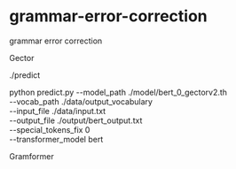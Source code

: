# grammar-error-correction
grammar error correction

Gector

./predict

python predict.py --model_path ./model/bert_0_gectorv2.th \
                  --vocab_path ./data/output_vocabulary \
		  --input_file ./data/input.txt \
                  --output_file ./output/bert_output.txt \
		  --special_tokens_fix 0 \
		  --transformer_model bert




Gramformer
